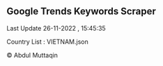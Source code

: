 

## Google Trends Keywords Scraper 
 
Last Update 26-11-2022 , 15:45:35

Country List :
VIETNAM.json



© Abdul Muttaqin 
